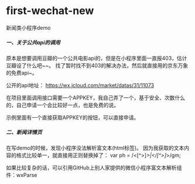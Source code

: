 # first-wechat-new
新闻类小程序demo

##### 一、关于公共api的调用
原本是想要调用豆瓣的一个公共电影api的，但是在小程序里面一直报403，估计豆瓣设了什么吧~~。
找了暂时找不到403的解决办法，然后就直接用的京东万象的免费api~。

公开的api地址：
https://wx.jcloud.com/market/datas/31/11073

在项目里面调用接口需要一个APPKEY，我自己弄了一个，基于安全、次数什么的，自己申请一个会比较好一点，也是免费的说。

示例里面有一个直接获取APPKEY的按钮，可以直接申请。

##### 二、新闻详情页
在写demo的时候，发现小程序没法解析富文本(html标签)。
因为我获取的文本内容的格式比较单一，就直接用正则替换掉了：
var ph = /<[^>]*>|<\/[^>]*>/gm;

如果比较复杂的话，可以引用GitHub上别人家提供的微信小程序富文本解析组件：wxParse
